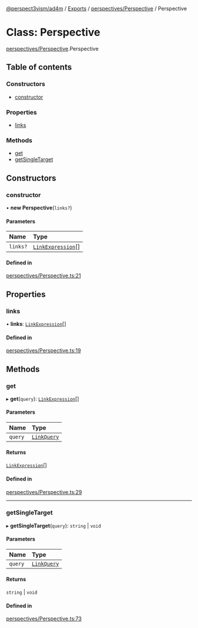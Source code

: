 [@perspect3vism/ad4m](../README.md) / [Exports](../modules.md) / [perspectives/Perspective](../modules/perspectives_Perspective.md) / Perspective

# Class: Perspective

[perspectives/Perspective](../modules/perspectives_Perspective.md).Perspective

## Table of contents

### Constructors

- [constructor](perspectives_Perspective.Perspective.md#constructor)

### Properties

- [links](perspectives_Perspective.Perspective.md#links)

### Methods

- [get](perspectives_Perspective.Perspective.md#get)
- [getSingleTarget](perspectives_Perspective.Perspective.md#getsingletarget)

## Constructors

### constructor

• **new Perspective**(`links?`)

#### Parameters

| Name | Type |
| :------ | :------ |
| `links?` | [`LinkExpression`](links_Links.LinkExpression.md)[] |

#### Defined in

[perspectives/Perspective.ts:21](https://github.com/perspect3vism/ad4m/blob/cbcbd30/src/perspectives/Perspective.ts#L21)

## Properties

### links

• **links**: [`LinkExpression`](links_Links.LinkExpression.md)[]

#### Defined in

[perspectives/Perspective.ts:19](https://github.com/perspect3vism/ad4m/blob/cbcbd30/src/perspectives/Perspective.ts#L19)

## Methods

### get

▸ **get**(`query`): [`LinkExpression`](links_Links.LinkExpression.md)[]

#### Parameters

| Name | Type |
| :------ | :------ |
| `query` | [`LinkQuery`](perspectives_LinkQuery.LinkQuery.md) |

#### Returns

[`LinkExpression`](links_Links.LinkExpression.md)[]

#### Defined in

[perspectives/Perspective.ts:29](https://github.com/perspect3vism/ad4m/blob/cbcbd30/src/perspectives/Perspective.ts#L29)

___

### getSingleTarget

▸ **getSingleTarget**(`query`): `string` \| `void`

#### Parameters

| Name | Type |
| :------ | :------ |
| `query` | [`LinkQuery`](perspectives_LinkQuery.LinkQuery.md) |

#### Returns

`string` \| `void`

#### Defined in

[perspectives/Perspective.ts:73](https://github.com/perspect3vism/ad4m/blob/cbcbd30/src/perspectives/Perspective.ts#L73)
